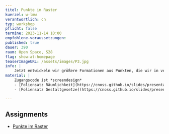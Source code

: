 ```yaml
---
titel: Punkte im Raster
kuerzel: w-lmw
verantwortlich: cn
typ: workshop
pflicht: false
termine: 2023-11-14 10:00
empfohlene-voraussetzungen:
published: true
dauer: 390
raum: Open Space, S28
flag: show-at-homepage
teaserImageURL: /assets/images/P3.jpg
info: | 
    Jetzt entwickeln wir größere Formationen aus Punkten, die wir in verschiedenen Rastern anordnen. Neben unterschiedlichen Rastervarianten spielen hier die Themen Ordnung vs. Unordnung sowie Verdichtung und Auflösung meistens eine Rolle. Jetzt binden wir aber auch vermehrt Parameter an verschiedene externe Gegebenheiten, z.B. die Viewportgröße oder Zeigerposition.
material: |
    Zugangscode ist *screendesign*
    - [Foliensatz Räumlichkeit](https://cnoss.github.io/slides/presentations/screendesign/raeumlichkeit/)
    - [Foliensatz Gestaltgesetze](https://cnoss.github.io/slides/presentations/screendesign/gestaltgesetze/)

---
```


## Assignments
- [Punkte im Raster](/generative-gestaltung/assignments/02-punkt-03-advanced/)
